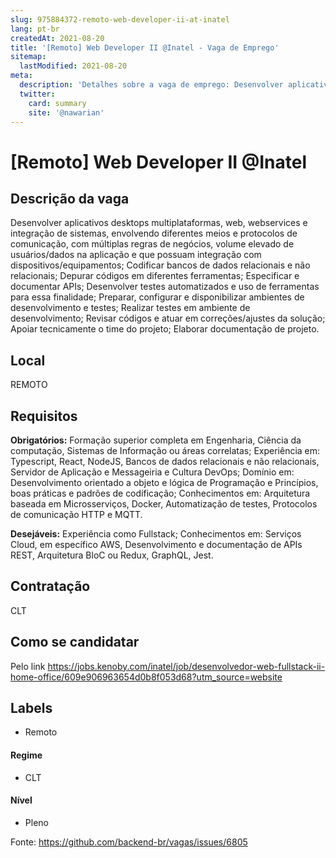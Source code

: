 ```yaml
---
slug: 975884372-remoto-web-developer-ii-at-inatel
lang: pt-br
createdAt: 2021-08-20
title: '[Remoto] Web Developer II @Inatel - Vaga de Emprego'
sitemap:
  lastModified: 2021-08-20
meta:
  description: 'Detalhes sobre a vaga de emprego: Desenvolver aplicativos desktops multiplataformas, web, webservices e integração de sistemas, envolvendo diferentes meios e protocolos de comunicação, com múltiplas regras de negócios, volume elevado de usuários/dados na aplicação e que possuam integração com dispositivos/equipamentos; Codificar bancos de dados relacionais e não relacionais; Depurar códigos em diferentes ferramentas; Especificar e documentar APIs; Desenvolver testes automatizados e uso de ferramentas para essa finalidade; Preparar, configurar e disponibilizar ambientes de desenvolvimento e testes; Realizar testes em ambiente de desenvolvimento; Revisar códigos e atuar em correções/ajustes da solução; Apoiar tecnicamente o time do projeto; Elaborar documentação de projeto.'
  twitter:
    card: summary
    site: '@nawarian'
---
```


# [Remoto] Web Developer II @Inatel


## Descrição da vaga

Desenvolver aplicativos desktops multiplataformas, web, webservices e integração de sistemas, envolvendo diferentes meios e protocolos de comunicação, com múltiplas regras de negócios,  volume elevado de usuários/dados na aplicação e que possuam integração com dispositivos/equipamentos;
Codificar bancos de dados relacionais e não relacionais;
Depurar códigos em diferentes ferramentas;
Especificar e documentar APIs;
Desenvolver testes automatizados e uso de ferramentas para essa finalidade;
Preparar, configurar e disponibilizar ambientes de desenvolvimento e testes;
Realizar testes em ambiente de desenvolvimento;
Revisar códigos e  atuar em correções/ajustes da solução;
Apoiar tecnicamente o time do projeto;
Elaborar documentação de projeto.

## Local
REMOTO

## Requisitos

**Obrigatórios:**
Formação superior completa em Engenharia, Ciência da computação, Sistemas de Informação ou áreas correlatas;
Experiência em: Typescript, React, NodeJS, Bancos de dados relacionais e não relacionais, Servidor de Aplicação e Messageiria e Cultura DevOps;
Domínio em: Desenvolvimento orientado a objeto e lógica de Programação e Princípios, boas práticas e padrões de codificação;
Conhecimentos em: Arquitetura baseada em Microsserviços, Docker, Automatização de testes, Protocolos de comunicação HTTP e MQTT.

**Desejáveis:**
Experiência como Fullstack;
Conhecimentos em: Serviços Cloud, em específico AWS, Desenvolvimento e documentação de APIs REST, Arquitetura BloC ou Redux, GraphQL, Jest.

## Contratação

CLT

## Como se candidatar

Pelo link https://jobs.kenoby.com/inatel/job/desenvolvedor-web-fullstack-ii-home-office/609e906963654d0b8f053d68?utm_source=website

## Labels

- Remoto

#### Regime
- CLT

#### Nível
- Pleno




Fonte: https://github.com/backend-br/vagas/issues/6805